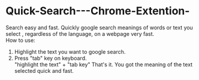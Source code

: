 # Quick-Search---Chrome-Extention-
Search easy and fast. Quickly google search meanings of words or text you select , regardless of the language, on a webpage very fast.   
How to use: 
1. Highlight the text you want to google search. 
2. Press "tab" key on keyboard.  
"highlight the text" + "tab key"  That's it. You got the meaning of the text selected quick and fast.
